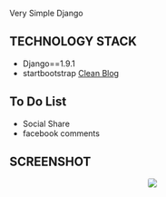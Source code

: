 Very Simple Django

TECHNOLOGY STACK
---------------
- Django==1.9.1
- startbootstrap <a href="http://startbootstrap.com/template-overviews/clean-blog/">Clean Blog</a>

To Do List
---------------
- Social Share
- facebook comments

SCREENSHOT
---------------
<div align="center">
	<img src="http://i.imgur.com/TdCCIgO.jpg" align="center" style="border-radius: 3px;" />
</div>
